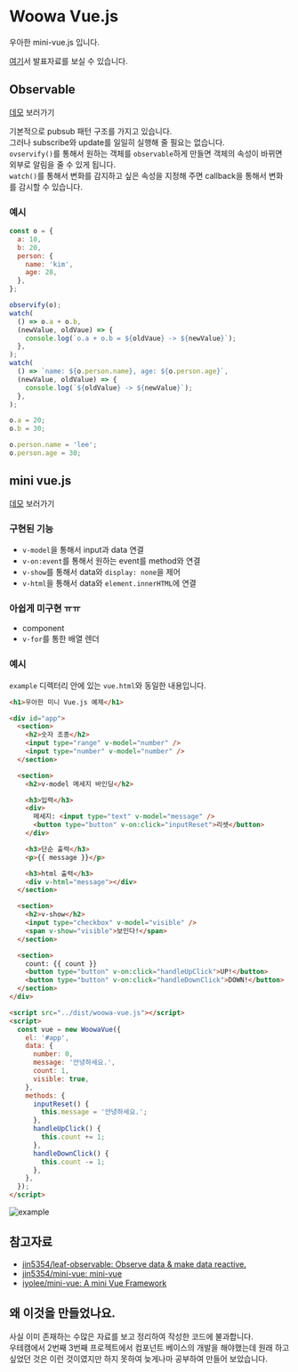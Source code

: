# Woowa Vue.js

우아한 mini-vue.js 입니다.

[여기](https://drive.google.com/file/d/12kmHrAlzGFgrTFAVgodhjVt9aX4H1fxk/view?usp=sharing)서 발표자료를 보실 수 있습니다.

## Observable

[데모](https://woowa-techcamp-2021.github.io/woowa-mini-vue/observable.html) 보러가기

기본적으로 pubsub 패턴 구조를 가지고 있습니다.<br />
그러나 subscribe와 update를 일일히 실행해 줄 필요는 없습니다.<br />
`ovservify()`를 통해서 원하는 객체를 `observable`하게 만들면 객체의 속성이 바뀌면 외부로 알림을 줄 수 있게 됩니다.<br />
`watch()`를 통해서 변화를 감지하고 싶은 속성을 지정해 주면 callback을 통해서 변화를 감시할 수 있습니다.

### 예시

```javascript
const o = {
  a: 10,
  b: 20,
  person: {
    name: 'kim',
    age: 28,
  },
};

observify(o);
watch(
  () => o.a + o.b,
  (newValue, oldVaue) => {
    console.log(`o.a + o.b = ${oldVaue} -> ${newValue}`);
  },
);
watch(
  () => `name: ${o.person.name}, age: ${o.person.age}`,
  (newValue, oldValue) => {
    console.log(`${oldValue} -> ${newValue}`);
  },
);

o.a = 20;
o.b = 30;

o.person.name = 'lee';
o.person.age = 30;
```

## mini vue.js

[데모](https://woowa-techcamp-2021.github.io/woowa-mini-vue) 보러가기

### 구현된 기능

- `v-model`을 통해서 input과 data 연결
- `v-on:event`를 통해서 원하는 event를 method와 연결
- `v-show`를 통해서 data와 `display: none`을 제어
- `v-html`을 통해서 data와 `element.innerHTML`에 연결

### 아쉽게 미구현 ㅠㅠ

- component
- `v-for`를 통한 배열 렌더

### 예시

`example` 디렉터리 안에 있는 `vue.html`와 동일한 내용입니다.

```html
<h1>우아한 미니 Vue.js 예제</h1>

<div id="app">
  <section>
    <h2>숫자 조종</h2>
    <input type="range" v-model="number" />
    <input type="number" v-model="number" />
  </section>

  <section>
    <h2>v-model 메세지 바인딩</h2>

    <h3>입력</h3>
    <div>
      메세지: <input type="text" v-model="message" />
      <button type="button" v-on:click="inputReset">리셋</button>
    </div>

    <h3>단순 출력</h3>
    <p>{{ message }}</p>

    <h3>html 출력</h3>
    <div v-html="message"></div>
  </section>

  <section>
    <h2>v-show</h2>
    <input type="checkbox" v-model="visible" />
    <span v-show="visible">보인다!</span>
  </section>

  <section>
    count: {{ count }}
    <button type="button" v-on:click="handleUpClick">UP!</button>
    <button type="button" v-on:click="handleDownClick">DOWN!</button>
  </section>
</div>

<script src="../dist/woowa-vue.js"></script>
<script>
  const vue = new WoowaVue({
    el: '#app',
    data: {
      number: 0,
      message: '안녕하세요.',
      count: 1,
      visible: true,
    },
    methods: {
      inputReset() {
        this.message = '안녕하세요.';
      },
      handleUpClick() {
        this.count += 1;
      },
      handleDownClick() {
        this.count -= 1;
      },
    },
  });
</script>
```

![example](./example/vue.gif)

## 참고자료

- [jin5354/leaf-observable: Observe data & make data reactive.](https://github.com/jin5354/leaf-observable)
- [jin5354/mini-vue: mini-vue](https://github.com/jin5354/mini-vue)
- [iyolee/mini-vue: A mini Vue Framework](https://github.com/iyolee/mini-vue)

## 왜 이것을 만들었나요.

사실 이미 존재하는 수많은 자료를 보고 정리하여 작성한 코드에 불과합니다.<br />
우테캠에서 2번째 3번째 프로젝트에서 컴포넌트 베이스의 개발을 해야했는데 원래 하고 싶었던 것은 이런 것이였지만 하지 못하여 늦게나마 공부하여 만들어 보았습니다.
